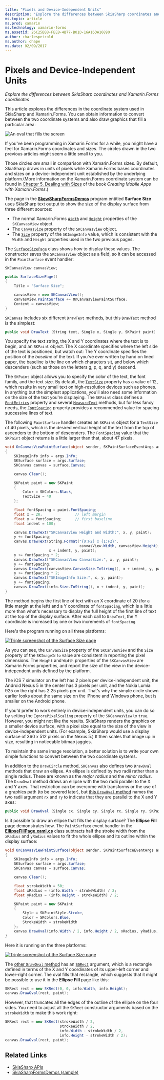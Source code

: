 ```yaml
---
title: "Pixels and Device-Independent Units"
description: "Explore the differences between SkiaSharp coordinates and Xamarin.Forms coordinates"
ms.topic: article
ms.prod: xamarin
ms.technology: xamarin-forms
ms.assetid: 26C25BB8-FBE8-4B77-B01D-16A163A16890
author: charlespetzold
ms.author: chape
ms.date: 02/09/2017
---
```


# Pixels and Device-Independent Units

_Explore the differences between SkiaSharp coordinates and Xamarin.Forms coordinates_

This article explores the differences in the coordinate system used in SkiaSharp and Xamarin.Forms. You can obtain information to convert between the two coordinate systems and also draw graphics that fill a particular area:

![](pixels-images/screenfillexample.png "An oval that fills the screen")

If you've been programming in Xamarin.Forms for a while, you might have a feel for Xamarin.Forms coordinates and sizes. The circles drawn in the two previous articles might seem a little small to you.

Those circles *are* small in comparison with Xamarin.Forms sizes. By default, SkiaSharp draws in units of pixels while Xamarin.Forms bases coordinates and sizes on a device-independent unit established by the underlying platform.(More information on the Xamarin.Forms coordinate system can be found in [Chapter 5. Dealing with Sizes](~/xamarin-forms/creating-mobile-apps-xamarin-forms/summaries/chapter05.md) of the book *Creating Mobile Apps with Xamarin.Forms*.)

The page in the [**SkewSharpFormsDemos**](https://developer.xamarin.com/samples/xamarin-forms/SkiaSharpForms/Demos/)
program entitled **Surface Size** uses SkiaSharp text output to show the size of the display surface from three different sources:

- The normal Xamarin.Forms [`Width`](https://developer.xamarin.com/api/property/Xamarin.Forms.VisualElement.Width/) and [`Height`](https://developer.xamarin.com/api/property/Xamarin.Forms.VisualElement.Height/) properties of the `SKCanvasView` object.
- The [`CanvasSize`](https://developer.xamarin.com/api/property/SkiaSharp.Views.Forms.SKCanvasView.CanvasSize/) property of the `SKCanvasView` object.
- The [`Size`](https://developer.xamarin.com/api/property/SkiaSharp.SKImageInfo.Size/) property of the `SKImageInfo` value, which is consistent with the `Width` and `Height` properties used in the two previous pages.

The [`SurfaceSizePage`](https://github.com/xamarin/xamarin-forms-samples/blob/master/SkiaSharpForms/SkiaSharpFormsDemos/SkiaSharpFormsDemos/SkiaSharpFormsDemos/Basics/SurfaceSizePage.cs) class shows how to display these values. The constructor saves the `SKCanvasView` object as a field, so it can be accessed in the `PaintSurface` event handler:

```csharp
SKCanvasView canvasView;

public SurfaceSizePage()
{
    Title = "Surface Size";

    canvasView = new SKCanvasView();
    canvasView.PaintSurface += OnCanvasViewPaintSurface;
    Content = canvasView;
}
```

`SKCanvas` includes six different `DrawText` methods, but this [`DrawText`](https://developer.xamarin.com/api/member/SkiaSharp.SKCanvas.DrawText/p/System.String/System.Single/System.Single/SkiaSharp.SKPaint/) method is the simplest:

```csharp
public void DrawText (String text, Single x, Single y, SKPaint paint)
```

You specify the text string, the X and Y coordinates where the text is to begin, and an `SKPaint` object. The X coordinate specifies where the left side of the text is positioned, but watch out: The Y coordinate specifies the position of the *baseline* of the text. If you've ever written by hand on lined paper, the baseline is the line on which characters sit, and below which descenders (such as those on the letters g, p, q, and y) descend.

The `SKPaint` object allows you to specify the color of the text, the font family, and the text size. By default, the [`TextSize`](https://developer.xamarin.com/api/property/SkiaSharp.SKPaint.TextSize/) property has a value of 12, which results in very small text on high-resolution devices such as phones. In anything but the simplest applications, you'll also need some information on the size of the text you're displaying. The `SKPaint` class defines a [`FontMetrics`](https://developer.xamarin.com/api/property/SkiaSharp.SKPaint.FontMetrics/) property and several [`MeasureText`](https://developer.xamarin.com/api/member/SkiaSharp.SKPaint.MeasureText/p/System.String/) methods, but for less fancy needs, the [`FontSpacing`](https://developer.xamarin.com/api/property/SkiaSharp.SKPaint.FontSpacing/) property provides a recommended value for spacing successive lines of text.

The following `PaintSurface` handler creates an `SKPaint` object for a `TextSize` of 40 pixels, which is the desired vertical height of the text from the top of ascenders to the bottom of descenders. The `FontSpacing` value that the `SKPaint` object returns is a little larger than that, about 47 pixels.

```csharp
void OnCanvasViewPaintSurface(object sender, SKPaintSurfaceEventArgs args)
{
    SKImageInfo info = args.Info;
    SKSurface surface = args.Surface;
    SKCanvas canvas = surface.Canvas;

    canvas.Clear();

    SKPaint paint = new SKPaint
    {
        Color = SKColors.Black,
        TextSize = 40
    };

    float fontSpacing = paint.FontSpacing;
    float x = 20;               // left margin
    float y = fontSpacing;      // first baseline
    float indent = 100;

    canvas.DrawText("SKCanvasView Height and Width:", x, y, paint);
    y += fontSpacing;
    canvas.DrawText(String.Format("{0:F2} x {1:F2}",
                                  canvasView.Width, canvasView.Height),
                    x + indent, y, paint);
    y += fontSpacing * 2;
    canvas.DrawText("SKCanvasView CanvasSize:", x, y, paint);
    y += fontSpacing;
    canvas.DrawText(canvasView.CanvasSize.ToString(), x + indent, y, paint);
    y += fontSpacing * 2;
    canvas.DrawText("SKImageInfo Size:", x, y, paint);
    y += fontSpacing;
    canvas.DrawText(info.Size.ToString(), x + indent, y, paint);
}
```

The method begins the first line of text with an X coordinate of 20 (for a little margin at the left) and a Y coordinate of `fontSpacing`, which is a little more than what's necessary to display the full height of the first line of text at the top of the display surface. After each call to `DrawText`, the Y coordinate is increased by one or two increments of `fontSpacing`.

Here's the program running on all three platforms:

[![](pixels-images/surfacesize-small.png "Triple screenshot of the Surface Size  page")](pixels-images/surfacesize-large.png#lightbox "Triple screenshot of the Surface Size  page")

As you can see, the `CanvasSize` property of the `SKCanvasView` and the `Size` property of the `SKImageInfo` value are consistent in reporting the pixel dimensions. The `Height` and `Width` properties of the `SKCanvasView` are Xamarin.Forms properties, and report the size of the view in the device-independent units defined by the platform.

The iOS 7 simulator on the left has 2 pixels per device-independent unit, the Android Nexus 5 in the center has 3 pixels per unit, and the Nokia Lumia 925 on the right has 2.25 pixels per unit. That's why the simple circle shown earlier looks about the same size on the iPhone and Windows phone, but is smaller on the Android phone.

If you'd prefer to work entirely in device-independent units, you can do so by setting the `IgnorePixelScaling` property of the `SKCanvasView` to `true`. However, you might not like the results. SkiaSharp renders the graphics on a smaller device surface, with a pixel size equal to the size of the view in device-independent units. (For example, SkiaSharp would use a display surface of 360 x 512 pixels on the Nexus 5.) It then scales that image up in size, resulting in noticeable bitmap jaggies.

To maintain the same image resolution, a better solution is to write your own simple functions to convert between the two coordinate systems.

In addition to the `DrawCircle` method, `SKCanvas` also defines two `DrawOval` methods that draw an ellipse. An ellipse is defined by two radii rather than a single radius. These are known as the *major radius* and the *minor radius*. The `DrawOval` method draws an ellipse with the two radii parallel to the X and Y axes. That restriction can be overcome with transforms or the use of a graphics path (to be covered later), but [this `DrawOval` method](https://developer.xamarin.com/api/member/SkiaSharp.SKCanvas.DrawOval/p/System.Single/System.Single/System.Single/System.Single/SkiaSharp.SKPaint/) names the two radii argument `rx` and `ry` to indicate that they are parallel to the X and Y axes:

```csharp
public void DrawOval (Single cx, Single cy, Single rx, Single ry, SKPaint paint)
```

Is it possible to draw an ellipse that fills the display surface? The **Ellipse Fill** page demonstrates how. The `PaintSurface` event handler in the [**EllipseFillPage.xaml.cs**](https://github.com/xamarin/xamarin-forms-samples/blob/master/SkiaSharpForms/SkiaSharpFormsDemos/SkiaSharpFormsDemos/SkiaSharpFormsDemos/Basics/EllipseFillPage.xaml.cs) class subtracts half the stroke width from the `xRadius` and `yRadius` values to fit the whole ellipse and its outline within the display surface:

```csharp
void OnCanvasViewPaintSurface(object sender, SKPaintSurfaceEventArgs args)
{
    SKImageInfo info = args.Info;
    SKSurface surface = args.Surface;
    SKCanvas canvas = surface.Canvas;

    canvas.Clear();

    float strokeWidth = 50;
    float xRadius = (info.Width - strokeWidth) / 2;
    float yRadius = (info.Height - strokeWidth) / 2;

    SKPaint paint = new SKPaint
    {
        Style = SKPaintStyle.Stroke,
        Color = SKColors.Blue,
        StrokeWidth = strokeWidth
    };
    canvas.DrawOval(info.Width / 2, info.Height / 2, xRadius, yRadius, paint);
}
```

Here it is running on the three platforms:

[![](pixels-images/ellipsefill-small.png "Triple screenshot of the Surface Size  page")](pixels-images/ellipsefill-large.png#lightbox "Triple screenshot of the Surface Size  page")

The [other `DrawOval` method](https://developer.xamarin.com/api/member/SkiaSharp.SKCanvas.DrawOval/p/SkiaSharp.SKRect/SkiaSharp.SKPaint/) has an [`SGRect`](https://developer.xamarin.com/api/type/SkiaSharp.SKRect/) argument, which is a rectangle defined in terms of the X and Y coordinates of its upper-left corner and lower-right corner. The oval fills that rectangle, which suggests that it might be possible to use it in the **Ellipse Fill** page like this:

```csharp
SKRect rect = new SKRect(0, 0, info.Width, info.Height);
canvas.DrawOval(rect, paint);
```

However, that truncates all the edges of the outline of the ellipse on the four sides. You need to adjust all the `SKRect` constructor arguments based on the `strokeWidth` to make this work right:

```csharp
SKRect rect = new SKRect(strokeWidth / 2,
                         strokeWidth / 2,
                         info.Width - strokeWidth / 2,
                         info.Height - strokeWidth / 2);
canvas.DrawOval(rect, paint);
```


## Related Links

- [SkiaSharp APIs](https://developer.xamarin.com/api/root/SkiaSharp/)
- [SkiaSharpFormsDemos (sample)](https://developer.xamarin.com/samples/xamarin-forms/SkiaSharpForms/Demos/)
